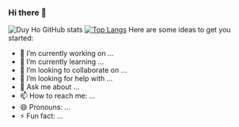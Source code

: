 ### Hi there 👋
![Duy Ho GitHub stats](https://github-readme-stats.vercel.app/api?username=hoduy2904&show_icons=true&theme=transparent)
[![Top Langs](https://github-readme-stats.vercel.app/api/top-langs/?username=hoduy2904&layout=compact)](https://github.com/anuraghazra/github-readme-stats)
Here are some ideas to get you started:

- 🔭 I’m currently working on ...
- 🌱 I’m currently learning ...
- 👯 I’m looking to collaborate on ...
- 🤔 I’m looking for help with ...
- 💬 Ask me about ...
- 📫 How to reach me: ...
- 😄 Pronouns: ...
- ⚡ Fun fact: ...
